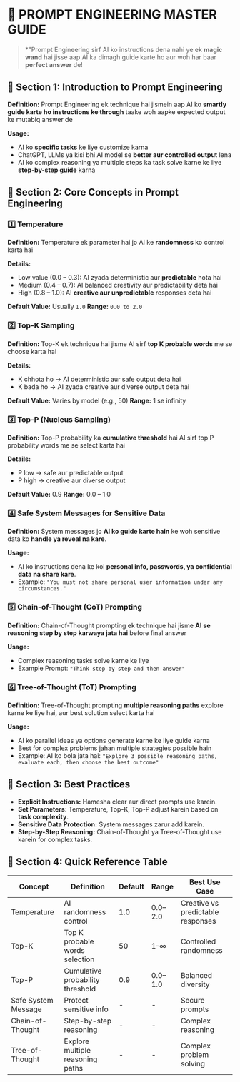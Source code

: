 # 🧠 PROMPT ENGINEERING MASTER GUIDE 

> *"Prompt Engineering sirf AI ko instructions dena nahi ye ek **magic wand** hai jisse aap AI ka dimagh guide karte ho aur woh har baar **perfect answer** de!



## 📌 Section 1: Introduction to Prompt Engineering

**Definition:**
Prompt Engineering ek technique hai jismein aap AI ko **smartly guide karte ho instructions ke through** taake woh aapke expected output ke mutabiq answer de

**Usage:**

* AI ko **specific tasks** ke liye customize karna
* ChatGPT, LLMs ya kisi bhi AI model se **better aur controlled output** lena
* AI ko complex reasoning ya multiple steps ka task solve karne ke liye **step-by-step guide** karna


## 📌 Section 2: Core Concepts in Prompt Engineering

### 1️⃣ Temperature

**Definition:**
Temperature ek parameter hai jo AI ke **randomness** ko control karta hai

**Details:**

* Low value (0.0 – 0.3): AI zyada deterministic aur **predictable** hota hai
* Medium (0.4 – 0.7): AI balanced creativity aur predictability deta hai
* High (0.8 – 1.0): AI **creative aur unpredictable** responses deta hai

**Default Value:** Usually `1.0`
**Range:** `0.0 to 2.0`



### 2️⃣ Top-K Sampling

**Definition:**
Top-K ek technique hai jisme AI sirf **top K probable words** me se choose karta hai

**Details:**

* K chhota ho → AI deterministic aur safe output deta hai
* K bada ho → AI zyada creative aur diverse output deta hai

**Default Value:** Varies by model (e.g., 50)
**Range:** 1 se infinity


### 3️⃣ Top-P (Nucleus Sampling)

**Definition:**
Top-P probability ka **cumulative threshold** hai AI sirf top P probability words me se select karta hai

**Details:**

* P low → safe aur predictable output
* P high → creative aur diverse output

**Default Value:** 0.9
**Range:** 0.0 – 1.0


### 4️⃣ Safe System Messages for Sensitive Data

**Definition:**
System messages jo **AI ko guide karte hain** ke woh sensitive data ko **handle ya reveal na kare**.

**Usage:**

* AI ko instructions dena ke koi **personal info, passwords, ya confidential data na share kare**.
* Example: `"You must not share personal user information under any circumstances."`


### 5️⃣ Chain-of-Thought (CoT) Prompting

**Definition:**
Chain-of-Thought prompting ek technique hai jisme **AI se reasoning step by step karwaya jata hai** before final answer

**Usage:**

* Complex reasoning tasks solve karne ke liye
* Example Prompt: `"Think step by step and then answer"`


### 6️⃣ Tree-of-Thought (ToT) Prompting

**Definition:**
Tree-of-Thought prompting **multiple reasoning paths** explore karne ke liye hai, aur best solution select karta hai

**Usage:**

* AI ko parallel ideas ya options generate karne ke liye guide karna
* Best for complex problems jahan multiple strategies possible hain
* Example: AI ko bola jata hai: `"Explore 3 possible reasoning paths, evaluate each, then choose the best outcome"`


## 📌 Section 3: Best Practices

* **Explicit Instructions:** Hamesha clear aur direct prompts use karein.
* **Set Parameters:** Temperature, Top-K, Top-P adjust karein based on **task complexity**.
* **Sensitive Data Protection:** System messages zarur add karein.
* **Step-by-Step Reasoning:** Chain-of-Thought ya Tree-of-Thought use karein for complex tasks.



## 📌 Section 4: Quick Reference Table

| Concept             | Definition                       | Default | Range   | Best Use Case                     |
| ------------------- | -------------------------------- | ------- | ------- | --------------------------------- |
| Temperature         | AI randomness control            | 1.0     | 0.0–2.0 | Creative vs predictable responses |
| Top-K               | Top K probable words selection   | 50      | 1–∞     | Controlled randomness             |
| Top-P               | Cumulative probability threshold | 0.9     | 0.0–1.0 | Balanced diversity                |
| Safe System Message | Protect sensitive info           | -       | -       | Secure prompts                    |
| Chain-of-Thought    | Step-by-step reasoning           | -       | -       | Complex reasoning                 |
| Tree-of-Thought     | Explore multiple reasoning paths | -       | -       | Complex problem solving           |


